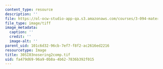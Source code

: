```yaml
---
content_type: resource
description: ''
file: https://ol-ocw-studio-app-qa.s3.amazonaws.com/courses/3-094-materials-in-human-experience-spring-2004/fa479d6996a90b8a4b627836b392f015_30SI03nosering2comp.tif
file_type: image/tiff
image_metadata:
  caption: ''
  credit: ''
  image-alt: ''
parent_uid: 101c6d32-96cb-7ef7-f8f2-ac2616ed2216
resourcetype: Image
title: 30SI03nosering2comp.tif
uid: fa479d69-96a9-0b8a-4b62-7836b392f015
---
```

